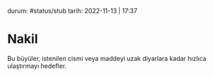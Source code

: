 durum: #status/stub 
tarih: 2022-11-13 | 17:37
# Nakil
Bu büyüler, istenilen cismi veya maddeyi uzak diyarlara kadar hızlıca ulaştırmayı hedefler.
